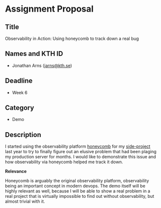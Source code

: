 # Assignment Proposal

## Title
Observability in Action: Using honeycomb to track down a real bug

## Names and KTH ID
  - Jonathan Arns (jarns@kth.se)

## Deadline
- Week 6

## Category
- Demo

## Description
I started using the observability platform [honeycomb](https://honeycomb.io) for my [side-project](https://github.com/JonathanArns/shapeshifter) last year
to try to finally figure out an elusive problem that had been plaging my production server for months.
I would like to demonstrate this issue and how observability via honeycomb helped me track it down.

**Relevance**

Honeycomb is arguably the original observability platform, observability being an important concept in
modern devops. The demo itself will be highly relevant as well, because I will be able to show a real problem in
a real project that is virtually impossible to find out without observability, but almost trivial with it.

